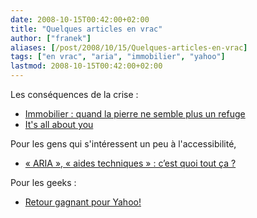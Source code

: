 ```yaml
---
date: 2008-10-15T00:42:00+02:00
title: "Quelques articles en vrac"
author: ["franek"]
aliases: [/post/2008/10/15/Quelques-articles-en-vrac]
tags: ["en vrac", "aria", "immobilier", "yahoo"]
lastmod: 2008-10-15T00:42:00+02:00
---
```

Les conséquences de la crise :

- [Immobilier : quand la pierre ne semble plus un refuge](http://eco.rue89.com/2008/10/14/immobilier-quand-la-pierre-ne-semble-plus-un-refuge)
- [It's all about you](http://www.la-grange.net/2008/10/12/its-all-about-you)

Pour les gens qui s'intéressent un peu à l'accessibilité,

- [« ARIA », « aides techniques » : c’est quoi tout ça ?](http://www.nota-bene.org/ARIA-aides-techniques-c-est-quoi)

Pour les geeks :

- [Retour gagnant pour Yahoo!](http://www.fredcavazza.net/2008/10/14/retour-gagnant-pour-yahoo/)
